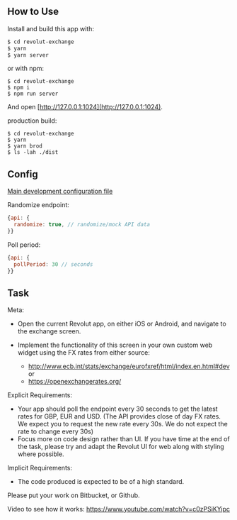 How to Use
----------

Install and build this app with:

``` bash
$ cd revolut-exchange
$ yarn
$ yarn server
```

or with npm:
```
$ cd revolut-exchange
$ npm i
$ npm run server
```

And open [http://127.0.0.1:1024](http://127.0.0.1:1024).

production build:
```
$ cd revolut-exchange
$ yarn
$ yarn brod
$ ls -lah ./dist
```

Config
------

[Main development configuration file](server/config)

Randomize endpoint:
```javascript
{api: {
  randomize: true, // randomize/mock API data
}}
```

Poll period:
```javascript
{api: {
  pollPeriod: 30 // seconds
}}
```

Task
----

Meta:

* Open the current Revolut app, on either iOS or Android, and navigate to the exchange screen.

* Implement the functionality of this screen in your own custom web widget using the FX rates from either source:
  * http://www.ecb.int/stats/exchange/eurofxref/html/index.en.html#dev or
  * https://openexchangerates.org/
 
Explicit Requirements:

* Your app should poll the endpoint every 30 seconds to get the latest rates for GBP, EUR and USD. (The API provides close of day FX rates. We expect you to request the new rate every 30s. We do not expect the rate to change every 30s)
* Focus more on code design rather than UI. If you have time at the end of the task, please try and adapt the Revolut UI for web along with styling where possible.
 
Implicit Requirements:

* The code produced is expected to be of a high standard.
 
Please put your work on Bitbucket, or Github.

Video to see how it works:
https://www.youtube.com/watch?v=c0zPSiKYipc
